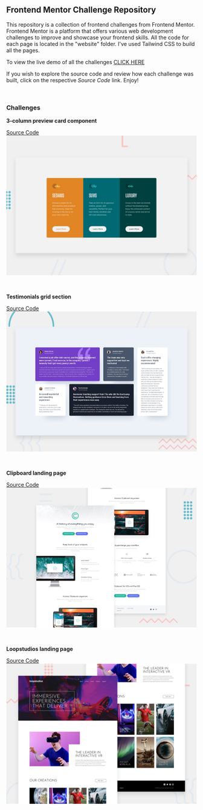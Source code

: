 ## Frontend Mentor Challenge Repository

This repository is a collection of frontend challenges from Frontend Mentor. Frontend Mentor is a platform that offers various web development challenges to improve and showcase your frontend skills. All the code for each page is located in the "website" folder. I've used Tailwind CSS to build all the pages.

To view the live demo of all the challenges [CLICK HERE](https://resonant-tiramisu-25ab44.netlify.app)

If you wish to explore the source code and review how each challenge was built, click on the respective _Source Code_ link. Enjoy!

<br>

### Challenges

**3-column preview card component**

[Source Code](https://github.com/cakescripter/frontend-mentor/tree/main/websites/3-column-preview-card-component)
![Design preview](websites/3-column-preview-card-component/design/desktop-preview.jpg)

<br>

**Testimonials grid section**

[Source Code](https://github.com/cakescripter/frontend-mentor/tree/main/websites/testimonials-grid-section)
![Design preview](websites/testimonials-grid-section/design/desktop-preview.jpg)

<br>

**Clipboard landing page**

[Source Code](https://github.com/cakescripter/frontend-mentor/tree/main/websites/clipboard-landing-page)
![Design preview](websites/clipboard-landing-page/design/desktop-preview.jpg)

<br>

**Loopstudios landing page**

[Source Code](https://github.com/cakescripter/frontend-mentor/tree/main/websites/loopstudios-landing-page)
![Design preview](websites/loopstudios-landing-page/design/desktop-preview.jpg)
